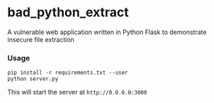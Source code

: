 # bad_python_extract
A vulnerable web application written in Python Flask to demonstrate insecure file extraction

### Usage

```
pip install -r requirements.txt --user
python server.py
```

This will start the server at `http://0.0.0.0:3000`

